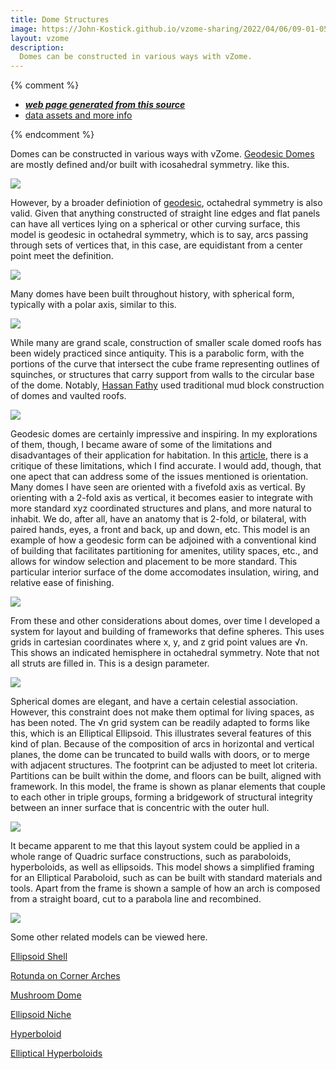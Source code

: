```yaml
---
title: Dome Structures
image: https://John-Kostick.github.io/vzome-sharing/2022/04/06/09-01-05-30-gon-field-geodesicvZome/30-gon-field-geodesicvZome.png
layout: vzome
description:
  Domes can be constructed in various ways with vZome. 
---
```


{% comment %}
 - [***web page generated from this source***][post]
 - [data assets and more info][github]

[post]: <https://John-Kostick.github.io/vzome-sharing/2022/04/06/30-gon-field-geodesicvZome-09-01-05.html>
[github]: <https://github.com/John-Kostick/vzome-sharing/tree/main/2022/04/06/09-01-05-30-gon-field-geodesicvZome/>
{% endcomment %}

  Domes can be constructed in various ways with vZome. [Geodesic Domes](https://en.wikipedia.org/wiki/Geodesic_dome) are mostly defined and/or built with icosahedral symmetry. like this.

<vzome-viewer style="width: 100%; height: 100vh;"
       src="https://John-Kostick.github.io/vzome-sharing/2022/04/06/09-01-05-30-gon-field-geodesicvZome/30-gon-field-geodesicvZome.vZome" >
  <img src="https://John-Kostick.github.io/vzome-sharing/2022/04/06/09-01-05-30-gon-field-geodesicvZome/30-gon-field-geodesicvZome.png" />
</vzome-viewer>

 However, by a broader definiotion of [geodesic](https://www.lexico.com/en/definition/geodesic), octahedral symmetry is also valid.  Given that anything constructed of straight line edges and flat panels can have all vertices lying on a spherical or other curving surface, this model is geodesic in octahedral symmetry, which is to say, arcs passing through sets of vertices that, in this case, are equidistant from a center point meet the definition.  
  
<vzome-viewer style="width: 100%; height: 65vh;"
       src="https://John-Kostick.github.io/vzome-sharing/2022/03/15/12-18-15-60-gon field-Octahedral-Dome/60-gon field-Octahedral-Dome.vZome" >
  <img src="https://John-Kostick.github.io/vzome-sharing/2022/03/15/12-18-15-60-gon field-Octahedral-Dome/60-gon field-Octahedral-Dome.png" />
</vzome-viewer>

Many domes have been built throughout history, with spherical form, typically with a polar axis, similar to this.

<vzome-viewer style="width: 100%; height: 65vh;"
       src="https://John-Kostick.github.io/vzome-sharing/2022/03/16/11-57-40-32-gon-octa-sphere-3vZome/32-gon-octa-sphere-3vZome.vZome" >
  <img src="https://John-Kostick.github.io/vzome-sharing/2022/03/16/11-57-40-32-gon-octa-sphere-3vZome/32-gon-octa-sphere-3vZome.png" />
</vzome-viewer>

While many are grand scale, construction of smaller scale domed roofs has been widely practiced since antiquity.  This is a parabolic form, with the portions of the curve that intersect the cube frame representing outlines of squinches, or structures that carry support from walls to the circular base  of the dome.  Notably, [Hassan Fathy](https://en.wikipedia.org/wiki/Hassan_Fathy) used traditional mud block construction of domes and vaulted roofs.

<vzome-viewer style="width: 100%; height: 65vh;"
       src="https://John-Kostick.github.io/vzome-sharing/2022/03/21/12-50-59-60-gon field-Paraboloid dome/60-gon field-Paraboloid dome.vZome" >
  <img src="https://John-Kostick.github.io/vzome-sharing/2022/03/21/12-50-59-60-gon field-Paraboloid dome/60-gon field-Paraboloid dome.png" />
</vzome-viewer>

Geodesic domes are certainly impressive and inspiring.  In my explorations of them, though, I became aware of some of the limitations and disadvantages of their application for habitation.  In this [article](https://en.wikipedia.org/wiki/Geodesic_dome), there is a critique of these limitations, which I find accurate.  I would add, though, that one apect that can address some of the issues mentioned is orientation.  Many domes I have seen are oriented with a fivefold axis as vertical.  By orienting with a 2-fold axis as vertical, it becomes easier to integrate  with more standard xyz coordinated structures and plans, and more natural to inhabit.  We do, after all, have an anatomy that is 2-fold, or bilateral, with paired hands, eyes, a front and back, up and down, etc.  This model is an example of how a geodesic form can be adjoined with a conventional kind of building that facilitates partitioning for amenites, utility spaces, etc., and allows for window selection and placement to be more standard.  This particular interior surface of the dome accomodates insulation, wiring, and relative ease of finishing.  

<vzome-viewer style="width: 100%; height: 65vh;"
       src="https://John-Kostick.github.io/vzome-sharing/2022/02/12/20-13-26-Geodesic-on-cube-vZome/Geodesic-on-cube-vZome.vZome" >
  <img src="https://John-Kostick.github.io/vzome-sharing/2022/02/12/20-13-26-Geodesic-on-cube-vZome/Geodesic-on-cube-vZome.png" />
</vzome-viewer>

From these and other considerations about domes, over time I developed a system for layout and building of frameworks that define spheres.  This uses grids in cartesian coordinates where x, y, and z grid point values are √n.  This shows an indicated hemisphere in octahedral symmetry.  Note that not all struts are filled in.  This is a design parameter.

<vzome-viewer style="width: 100%; height: 65vh;"
       src="https://John-Kostick.github.io/vzome-sharing/2022/04/06/13-22-19-Spherical-Octant/Spherical-Octant.vZome" >
  <img src="https://John-Kostick.github.io/vzome-sharing/2022/04/06/13-22-19-Spherical-Octant/Spherical-Octant.png" />
</vzome-viewer>

Spherical domes are elegant, and have a certain celestial association.  However, this constraint does not make them optimal for living spaces, as has been noted.  The √n grid system can be readily adapted to forms like this, which is an Elliptical Ellipsoid.  This illustrates several features of this kind of plan.  Because of the composition of arcs in horizontal and vertical planes, the dome can be truncated to build walls with doors, or to merge with adjacent structures.  The footprint can be adjusted to meet lot criteria.  Partitions can be built within the dome, and floors can be built, aligned with framework.  In this model, the frame is shown as planar elements that couple to each other in triple groups, forming a bridgework of structural integrity between an inner surface that is concentric with the outer hull.  

<vzome-viewer style="width: 100%; height: 65vh;"
       src="https://John-Kostick.github.io/vzome-sharing/2022/04/06/13-47-57-Elliptical-EllipsoidvZome/Elliptical-EllipsoidvZome.vZome" >
  <img src="https://John-Kostick.github.io/vzome-sharing/2022/04/06/13-47-57-Elliptical-EllipsoidvZome/Elliptical-EllipsoidvZome.png" />
</vzome-viewer>

It became apparent to me that this layout system could be applied in a whole range of Quadric surface constructions, such as paraboloids, hyperboloids, as well as ellipsoids.  This model shows a simplified framing for an Elliptical Paraboloid, such as can be built with standard materials and tools. Apart from the frame is shown a sample of how an arch is composed from a straight board, cut to a parabola line and recombined.  

<vzome-viewer style="width: 100%; height: 65vh;"
       src="https://John-Kostick.github.io/vzome-sharing/2022/04/06/14-16-20-Elliptical-Paraboloid-Frame-2/Elliptical-Paraboloid-Frame-2.vZome" >
  <img src="https://John-Kostick.github.io/vzome-sharing/2022/04/06/14-16-20-Elliptical-Paraboloid-Frame-2/Elliptical-Paraboloid-Frame-2.png" />
</vzome-viewer>

Some other related models can be viewed here.

[Ellipsoid Shell](https://skfb.ly/opoGE)

[Rotunda on Corner Arches](https://skfb.ly/ooIwO)

[Mushroom Dome](https://skfb.ly/o7799)

[Ellipsoid Niche](https://skfb.ly/ooNKL)

[Hyperboloid](https://skfb.ly/ooIUX)

[Elliptical Hyperboloids](https://skfb.ly/ooM6y)
